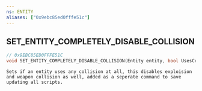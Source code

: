 ```yaml
---
ns: ENTITY
aliases: ["0x9ebc85ed0fffe51c"]
---
```

## SET_ENTITY_COMPLETELY_DISABLE_COLLISION

```c
// 0x9EBC85ED0FFFE51C
void SET_ENTITY_COMPLETELY_DISABLE_COLLISION(Entity entity, bool UsesCollisionsFlag, bool KeepDisabledSimulatingFlag);
```

```
Sets if an entity uses any collision at all, this disables exploision and weapon collision as well, added as a seperate command to save updating all scripts.
```
